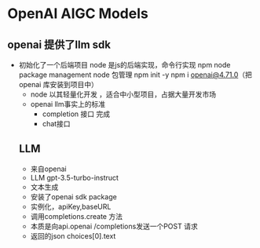 # OpenAI AIGC Models

## openai 提供了llm sdk
- 初始化了一个后端项目
  node 是js的后端实现，命令行实现
  npm node package management node  包管理
  npm init -y
  npm i openai@4.71.0（把openai 库安装到项目中）
  - node 以其轻量化开发 ，适合中小型项目，占据大量开发市场
  - openai llm事实上的标准
    - completion 接口 完成
    - chat接口
  ## LLM
  - 来自openai
  - LLM gpt-3.5-turbo-instruct
  - 文本生成
  - 安装了openai sdk package
  - 实例化，apiKey,baseURL
  - 调用completions.create 方法
  - 本质是向api.openai /completions发送一个POST 请求
  - 返回的json choices[0].text
